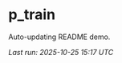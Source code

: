 # p_train

Auto-updating README demo.

<!--START_SECTION:status-->
_Last run: 2025-10-25 15:17 UTC_
<!--END_SECTION:status-->
























































































































































































































































































































































































































































































































































































































































































































































































































































































































































































































































































































































































































































































































































































































































































































































